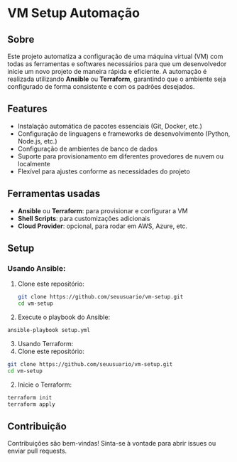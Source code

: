 # VM Setup Automação

## Sobre
Este projeto automatiza a configuração de uma máquina virtual (VM) com todas as ferramentas e softwares necessários para que um desenvolvedor inicie um novo projeto de maneira rápida e eficiente. A automação é realizada utilizando **Ansible** ou **Terraform**, garantindo que o ambiente seja configurado de forma consistente e com os padrões desejados.

## Features
- Instalação automática de pacotes essenciais (Git, Docker, etc.)
- Configuração de linguagens e frameworks de desenvolvimento (Python, Node.js, etc.)
- Configuração de ambientes de banco de dados
- Suporte para provisionamento em diferentes provedores de nuvem ou localmente
- Flexível para ajustes conforme as necessidades do projeto

## Ferramentas usadas
- **Ansible** ou **Terraform**: para provisionar e configurar a VM
- **Shell Scripts**: para customizações adicionais
- **Cloud Provider**: opcional, para rodar em AWS, Azure, etc.

## Setup

### Usando Ansible:
1. Clone este repositório:
   ```bash
   git clone https://github.com/seuusuario/vm-setup.git
   cd vm-setup
   ```

2. Execute o playbook do Ansible:
```bash
ansible-playbook setup.yml
```
3. Usando Terraform:
1. Clone este repositório:
```bash
git clone https://github.com/seuusuario/vm-setup.git
cd vm-setup
```
2. Inicie o Terraform:
```bash
terraform init
terraform apply
```

## Contribuição
Contribuições são bem-vindas! Sinta-se à vontade para abrir issues ou enviar pull requests.
